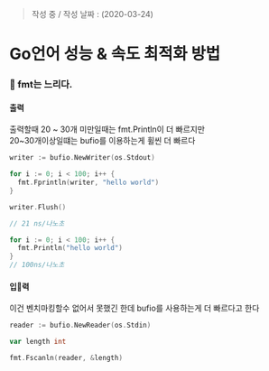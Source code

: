 > 작성 중 / 작성 날짜 : (2020-03-24)

# Go언어 성능 & 속도 최적화 방법

### 🐌 fmt는 느리다.

#### 출력
출력할때 20 ~ 30개 미만일때는 fmt.Println이 더 빠르지만  
20~30개이상일떄는 bufio를 이용하는게 휠씬 더 빠르다

```go
writer := bufio.NewWriter(os.Stdout)

for i := 0; i < 100; i++ {
  fmt.Fprintln(writer, "hello world")
}

writer.Flush()

// 21 ns/나노초

for i := 0; i < 100; i++ {
  fmt.Println("hello world")
}
// 100ns/나노초
```

#### 입력
이건 벤치마킹할수 없어서 못했긴 한데 bufio를 사용하는게 더 빠르다고 한다

```go
reader := bufio.NewReader(os.Stdin)

var length int

fmt.Fscanln(reader, &length)
```